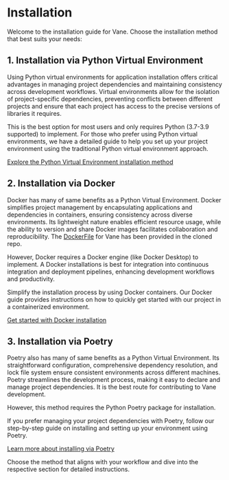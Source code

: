 # Installation

Welcome to the installation guide for Vane. Choose the installation method that best suits your needs:

## 1. Installation via Python Virtual Environment

Using Python virtual environments for application installation offers critical advantages in managing project dependencies and maintaining consistency across development workflows. Virtual environments allow for the isolation of project-specific dependencies, preventing conflicts between different projects and ensure that each project has access to the precise versions of libraries it requires.

This is the best option for most users and only requires Python (3.7-3.9 supported) to implement. For those who prefer using Python virtual environments, we have a detailed guide to help you set up your project environment using the traditional Python virtual environment approach.

[Explore the Python Virtual Environment installation method](python_installation.md)

## 2. Installation via Docker

Docker has many of same benefits as a Python Virtual Environment. Docker simplifies project management by encapsulating applications and dependencies in containers, ensuring consistency across diverse environments. Its lightweight nature enables efficient resource usage, while the ability to version and share Docker images facilitates collaboration and reproducibility. The [DockerFile](https://github.com/aristanetworks/vane/blob/develop/Dockerfile) for Vane
has been provided in the cloned repo.

However, Docker requires a Docker engine (like Docker Desktop) to implement. A Docker installations is best for integration into continuous integration and deployment pipelines, enhancing development workflows and productivity.

Simplify the installation process by using Docker containers. Our Docker guide provides instructions on how to quickly get started with our project in a containerized environment.

[Get started with Docker installation](docker_installation.md)

## 3. Installation via Poetry

Poetry also has many of same benefits as a Python Virtual Environment. Its straightforward configuration, comprehensive dependency resolution, and lock file system ensure consistent environments across different machines. Poetry streamlines the development process, making it easy to declare and manage project dependencies. It is the best route for contributing to Vane development.

However, this method requires the Python Poetry package for installation.

If you prefer managing your project dependencies with Poetry, follow our step-by-step guide on installing and setting up your environment using Poetry.

[Learn more about installing via Poetry](poetry_installation.md)

Choose the method that aligns with your workflow and dive into the respective section for detailed instructions.
